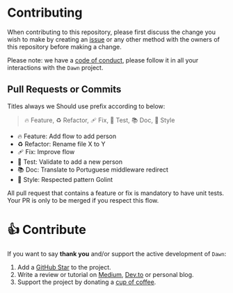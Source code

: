 # Contributing

When contributing to this repository, please first discuss the change you wish to make by creating an [issue](https://github.com/kiyonlin/dawn/issues) or any other method with the owners of this repository before making a change.

Please note: we have a [code of conduct](https://github.com/kiyonlin/dawn/blob/master/.github/CODE_OF_CONDUCT.md), please follow it in all your interactions with the `Dawn` project.

## Pull Requests or Commits
Titles always we Should use prefix according to below:

> 🔥 Feature, ♻️ Refactor, 🩹 Fix, 🚨 Test, 📚 Doc, 🎨 Style
- 🔥 Feature: Add flow to add person
- ♻️ Refactor: Rename file X to Y
- 🩹 Fix: Improve flow
- 🚨 Test: Validate to add a new person
- 📚 Doc: Translate to Portuguese middleware redirect
- 🎨 Style: Respected pattern Golint

All pull request that contains a feature or fix is mandatory to have unit tests. Your PR is only to be merged if you respect this flow.

# 👍 Contribute

If you want to say **thank you** and/or support the active development of `Dawn`:

1. Add a [GitHub Star](https://github.com/kiyonlin/dawn/stargazers) to the project.
2. Write a review or tutorial on [Medium](https://medium.com/), [Dev.to](https://dev.to/) or personal blog.
3. Support the project by donating a [cup of coffee](https://buymeacoff.ee/kiyon).
